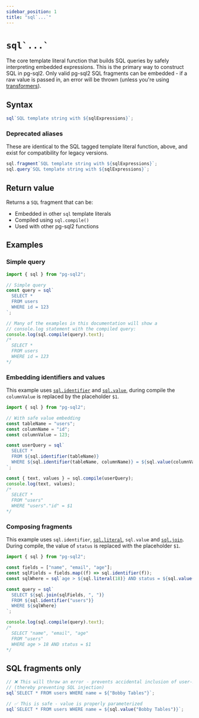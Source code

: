 ```yaml
---
sidebar_position: 1
title: "sql`...`"
---
```


# ``sql`...` ``

The core template literal function that builds SQL queries by safely
interpreting embedded expressions. This is the primary way to construct SQL in
pg-sql2. Only valid pg-sql2 SQL fragments can be embedded - if a raw value is
passed in, an error will be thrown (unless you're using
[transformers](./sql-with-transformer.md)).

## Syntax

```ts
sql`SQL template string with ${sqlExpressions}`;
```

### Deprecated aliases

These are identical to the SQL tagged template literal function, above, and exist for compatibility for legacy versions.

```ts
sql.fragment`SQL template string with ${sqlExpressions}`;
sql.query`SQL template string with ${sqlExpressions}`;
```

## Return value

Returns a `SQL` fragment that can be:

- Embedded in other `sql` template literals
- Compiled using `sql.compile()`
- Used with other pg-sql2 functions

## Examples

### Simple query

```js
import { sql } from "pg-sql2";

// Simple query
const query = sql`
  SELECT *
  FROM users
  WHERE id = 123
`;

// Many of the examples in this documentation will show a
// console.log statement with the compiled query:
console.log(sql.compile(query).text);
/*
  SELECT *
  FROM users
  WHERE id = 123
*/
```

### Embedding identifiers and values

This example uses [`sql.identifier`](./sql-identifier.md) and [`sql.value`](.sql-value),
during compile the `columnValue` is replaced by the placeholder `$1`.

```ts
import { sql } from "pg-sql2";

// With safe value embedding
const tableName = "users";
const columnName = "id";
const columnValue = 123;

const userQuery = sql`
  SELECT *
  FROM ${sql.identifier(tableName)}
  WHERE ${sql.identifier(tableName, columnName)} = ${sql.value(columnValue)}
`;

const { text, values } = sql.compile(userQuery);
console.log(text, values);
/*
  SELECT *
  FROM "users"
  WHERE "users"."id" = $1
*/
```

### Composing fragments

This example uses `sql.identifier`, [`sql.literal`](./sql-literal), `sql.value` and [`sql.join`](./sql-join).
During compile, the value of `status` is replaced with the placeholder `$1`.

```js
import { sql } from "pg-sql2";

const fields = ["name", "email", "age"];
const sqlFields = fields.map((f) => sql.identifier(f));
const sqlWhere = sql`age > ${sql.literal(18)} AND status = ${sql.value("active")}`;

const query = sql`
  SELECT ${sql.join(sqlFields, ", ")}
  FROM ${sql.identifier("users")}  
  WHERE ${sqlWhere}
`;

console.log(sql.compile(query).text);
/*
  SELECT "name", "email", "age"
  FROM "users"
  WHERE age > 18 AND status = $1
*/
```

## SQL fragments only

```js
// ❌ This will throw an error - prevents accidental inclusion of user-input
// (thereby preventing SQL injection)
sql`SELECT * FROM users WHERE name = ${"Bobby Tables"}`;

// ✅ This is safe - value is properly parameterized
sql`SELECT * FROM users WHERE name = ${sql.value("Bobby Tables")}`;
```
